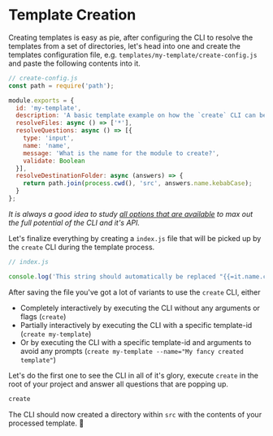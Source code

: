 # Template Creation

Creating templates is easy as pie, after configuring the CLI to resolve the templates from a set of directories, let's head into one and create the templates configuration file, e.g. `templates/my-template/create-config.js` and paste the following contents into it.

```js
// create-config.js
const path = require('path');

module.exports = {
  id: 'my-template',
  description: 'A basic template example on how the `create` CLI can be used.',
  resolveFiles: async () => ['*'],
  resolveQuestions: async () => [{
    type: 'input',
    name: 'name',
    message: 'What is the name for the module to create?',
    validate: Boolean
  }],
  resolveDestinationFolder: async (answers) => {
    return path.join(process.cwd(), 'src', answers.name.kebabCase);
  }
};
```
_It is always a good idea to study [all options that are available](/docs/templates/Configuration.md) to max out the full potential of the CLI and it's API._

Let's finalize everything by creating a `index.js` file that will be picked up by the `create` CLI during the template process.

```js
// index.js

console.log('This string should automatically be replaced "{{=it.name.camelCase}}"');
```

After saving the file you've got a lot of variants to use the `create` CLI, either

* Completely interactively by executing the CLI without any arguments or flags (`create`)
* Partially interactively by executing the CLI with a specific template-id (`create my-template`)
* Or by executing the CLI with a specific template-id and arguments to avoid any prompts (`create my-template --name="My fancy created template"`)

Let's do the first one to see the CLI in all of it's glory, execute `create` in the root of your project and answer all questions that are popping up.

```sh
create
```

The CLI should now created a directory within `src` with the contents of your processed template. :rocket:
